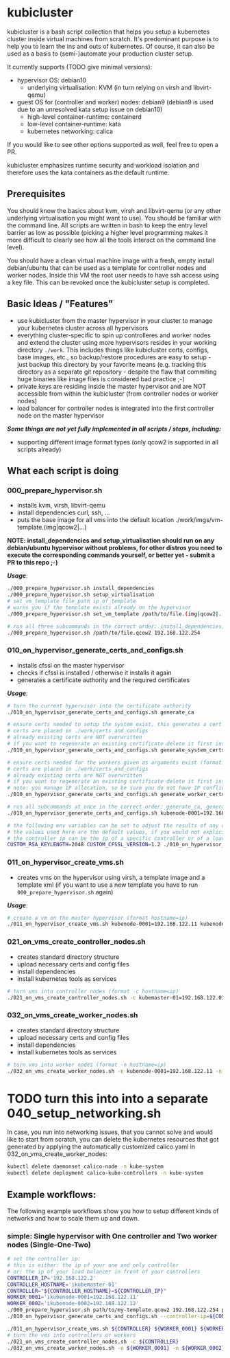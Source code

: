 # kubicluster

kubicluster is a bash script collection that helps you setup a kubernetes cluster inside virtual machines from scratch. It's predominant purpose is to help you to learn the ins and outs of kubernetes. Of course, it can also be used as a basis to (semi-)automate your production cluster setup.

It currently supports (TODO give minimal versions):
* hypervisor OS: debian10
  * underlying virtualisation: KVM (in turn relying on virsh and libvirt-qemu)
* guest OS for (controller and worker) nodes: debian9 (debian9 is used due to an unresolved kata setup issue on debian10)
  * high-level container-runtime: containerd
  * low-level container-runtime: kata
  * kubernetes networking: calica

If you would like to see other options supported as well, feel free to open a PR.

kubicluster emphasizes runtime security and workload isolation and therefore uses the kata containers as the default runtime.

## Prerequisites

You should know the basics about kvm, virsh and libvirt-qemu (or any other underlying virtualisation you might want to use). You should be familiar with the command line. All scripts are written in bash to keep the entry level barrier as low as possible (picking a higher level programming makes it more difficult to clearly see how all the tools interact on the command line level).

You should have a clean virtual machine image with a fresh, empty install debian/ubuntu that can be used as a template for controller nodes and worker nodes. Inside this VM the root user needs to have ssh access using a key file. This can be revoked once the kubicluster setup is completed.

## Basic Ideas / "Features"

* use kubicluster from the master hypervisor in your cluster to manage your kubernetes cluster across all hypervisors
* everything cluster-specific to spin up controlleres and worker nodes and extend the cluster using more hypervisors resides in your working directory `./work`. This includes things like kubicluster certs, configs, base images, etc., so backup/restore procedures are easy to setup - just backup this directory by your favorite means (e.g. tracking this directory as a separate git repository - despite the flaw that commiting huge binaries like image files is considered bad practice ;-)
* private keys are residing inside the master hypervisor and are NOT accessible from within the kubicluster (from controller nodes or worker nodes)
* load balancer for controller nodes is integrated into the first controller node on the master hypervisor

***Some things are not yet fully implemented in all scripts / steps, including:***
* supporting different image format types (only qcow2 is supported in all scripts already)

## What each script is doing

### 000_prepare_hypervisor.sh
* installs kvm, virsh, libvirt-qemu
* install dependencies curl, ssh, ...
* puts the base image for all vms into the default location ./work/imgs/vm-template.(img|qcow2|...)

**NOTE: install_dependencies and setup_virtualisation should run on any debian/ubuntu hypervisor without problems, for other distros you need to execute the corresponding commands yourself, or better yet - submit a PR to this repo ;-)**

***Usage***:
```bash
./000_prepare_hypervisor.sh install_dependencies
./000_prepare_hypervisor.sh setup_virtualisation
# set_vm_template file_path ip_of_template
# warns you if the template exists already on the hypervisor
./000_prepare_hypervisor.sh set_vm_template /path/to/file.(img|qcow2|...) 192.168.122.254

# run all three subcommands in the correct order: install_dependencies, setup_virtualisation, set_vm_template
./000_prepare_hypervisor.sh /path/to/file.qcow2 192.168.122.254
```

### 010_on_hypervisor_generate_certs_and_configs.sh
* installs cfssl on the master hypervisor
* checks if cfssl is installed / otherwise it installs it again
* generates a certificate authority and the required certificates

***Usage***:
```bash
# turn the current hypervisor into the certificate authority
./010_on_hypervisor_generate_certs_and_configs.sh generate_ca

# ensure certs needed to setup the system exist, this generates a cert for the following entitites: admin kube-controller-man kube-proxy kube-scheduler
# certs are placed in ./work/certs_and_configs
# already existing certs are NOT overwritten
# if you want to regenerate an existing certificate delete it first inside ./work/certs_and_configs
./010_on_hypervisor_generate_certs_and_configs.sh generate_system_certs

# ensure certs needed for the workers given as arguments exist (format: hostname=ip_on_hypervisor)
# certs are placed in ./work/certs_and_configs
# already existing certs are NOT overwritten
# if you want to regenerate an existing certificate delete it first inside ./work/certs_and_configs
# note: you manage IP allocation, so be sure you do not have IP conflicts between worker nodes on the same hypervisor
./010_on_hypervisor_generate_certs_and_configs.sh generate_worker_certs kubenode-0001=192.168.122.11 kubenode-0002=192.168.122.12

# run all subcommands at once in the correct order: generate_ca, generate_system_certs, generate_worker_certs
./010_on_hypervisor_generate_certs_and_configs.sh kubenode-0001=192.168.122.11 kubenode-0002=192.168.122.12

# the following env variables can be set to adjust the results of any command of this script
# the values used here are the default values, if you would not explicitely set the variable
# the controller ip can be the ip of a specific controller or of a load balancer in front of the controllers
CUSTOM_RSA_KEYLENGTH=2048 CUSTOM_CFSSL_VERSION=1.2 ./010_on_hypervisor_generate_certs_and_configs.sh --controller-ip=192.168.122.2 kubenode-0001=192.168.122.11 kubenode-0002=192.168.122.12
```

### 011_on_hypervisor_create_vms.sh
* creates vms on the hypervisor using virsh, a template image and a template xml (if you want to use a new template you have to run `000_prepare_hypervisor.sh` again)

***Usage***:
```bash
# create a vm on the master hypervisor (format hostname=ip)
./011_on_hypervisor_create_vms.sh kubenode-0001=192.168.122.11 kubenode-0002=192.168.122.12
```

### 021_on_vms_create_controller_nodes.sh
* creates standard directory structure
* upload necessary certs and config files
* install dependencies
* install kubernetes tools as services

```bash
# turn vms into controller nodes (format -c hostname=ip)
./021_on_vms_create_controller_nodes.sh -c kubemaster-01=192.168.122.03 -c kubemaster-0002=192.168.122.04
```

### 032_on_vms_create_worker_nodes.sh
* creates standard directory structure
* upload necessary certs and config files
* install dependencies
* install kubernetes tools as services

```bash
# turn vms into worker nodes (format -n hostname=ip)
./032_on_vms_create_worker_nodes.sh -n kubenode-0001=192.168.122.11 -n kubenode-0002=192.168.122.12
```

# TODO turn this into into a separate 040_setup_networking.sh
In case, you run into networking issues, that you cannot solve and would like to start from scratch, you can delete the kubernetes resources that got generated
by applying the automatically customized calico.yaml in 032_on_vms_create_worker_nodes:
```bash
kubectl delete daemonset calico-node -n kube-system
kubectl delete deployment calico-kube-controllers -n kube-system
```

## Example workflows:

The following example workflows show you how to setup different kinds of networks and how to scale them up and down.

### simple: Single hypervisor with One controller and Two worker nodes (Single-One-Two)
```bash
# set the controller ip:
# this is either: the ip of your one and only controller
# or: the ip of your load balancer in front of your controllers
CONTROLLER_IP='192.168.122.2'
CONTROLLER_HOSTNAME='ikubemaster-01'
CONTROLLER="${CONTROLLER_HOSTNAME}=${CONTROLLER_IP}"
WORKER_0001='ikubenode-0001=192.168.122.11'
WORKER_0002='ikubenode-0002=192.168.122.12'
./000_prepare_hypervisor.sh path/to/my-template.qcow2 192.168.122.254 path/to/my-template-root_rsa
./010_on_hypervisor_generate_certs_and_configs.sh --controller-ip=${CONTROLLER_IP} --controller-hostname=${CONTROLLER_HOSTNAME} -n ${WORKER_0001} -n ${WORKER_0002}

./011_on_hypervisor_create_vms.sh ${CONTROLLER} ${WORKER_0001} ${WORKER_0002}
# turn the vms into controllers or workers
./021_on_vms_create_controller_nodes.sh -c ${CONTROLLER}
./032_on_vms_create_worker_nodes.sh -n ${WORKER_0001} -n ${WORKER_0002}
```
